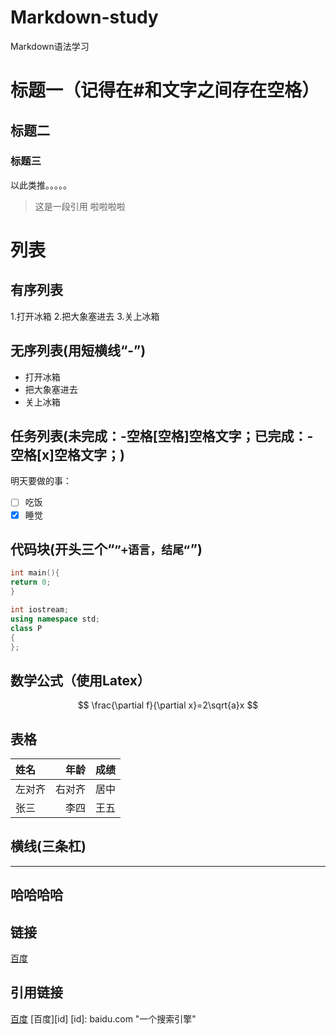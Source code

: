 # Markdown-study
Markdown语法学习
# 标题一（记得在#和文字之间存在空格）
## 标题二
### 标题三
以此类推。。。。。

> 这是一段引用
> 啦啦啦啦

# 列表
## 有序列表
1.打开冰箱
2.把大象塞进去
3.关上冰箱

## 无序列表(用短横线“-”)
- 打开冰箱
- 把大象塞进去
- 关上冰箱

## 任务列表(未完成：-空格[空格]空格文字；已完成：-空格[x]空格文字；)
明天要做的事：
- [ ] 吃饭
- [x] 睡觉
## 代码块(开头三个“```”+语言，结尾“```”)
``` c
int main(){
return 0;
}
```
``` c++
int iostream;
using namespace std;
class P
{
};
```

## 数学公式（使用Latex）
$$
\frac{\partial f}{\partial x}=2\sqrt{a}x
$$

## 表格
| 姓名 | 年龄 | 成绩 |
| :--- | ---: | :---: |
|左对齐|右对齐|居中|
| 张三 |  李四 |  王五 |

## 横线(三条杠)
---
哈哈哈哈
---

## 链接
[百度](baidu.com"一个搜索引擎")

## 引用链接

[百度](baidu.com "一个搜索引擎")
[百度][id]
[id]: baidu.com "一个搜索引擎"




